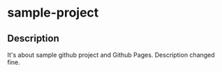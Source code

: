 # sample-project

## Description

It's about sample github project and Github Pages. Description changed fine.
